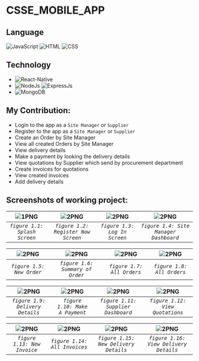 # CSSE_MOBILE_APP
## Language 

![JavaScript](https://img.shields.io/badge/Language-JavaScript-orange)
![HTML](https://img.shields.io/badge/Language-HTML-green)
![CSS](https://img.shields.io/badge/Language-CSS-blue)
<!-- ![Design](https://img.shields.io/badge/Design-MaterialUI-blue) -->

## Technology 
* ![React-Native](https://img.shields.io/badge/FrontEnd-React_Native-purple)
* ![NodeJs](https://img.shields.io/badge/BackEnd-Node_JS-green) ![ExpressJs](https://img.shields.io/badge/BackEnd-Express_JS-green)
* ![MongoDB](https://img.shields.io/badge/Database-MongoDB-green)

## My Contribution:
* Login to the app as a `Site Manager` or `Supplier`
* Register to the app as a `Site Manager` or `Supplier`
* Create an Order by Site Manager 
* View all created Orders by Site Manager
* View delivery details 
* Make a payment by looking the delivery details
* View quotations by Supplier which send by procurement department
* Create invoices for quotations
* View created invoices
* Add delivery details

## Screenshots of working project:













| <img alt="1PNG" src="https://user-images.githubusercontent.com/86770967/201162521-60d20fb6-faeb-4baf-b70f-5c15575c8231.jpg"> |<img  alt="2PNG" a src="https://user-images.githubusercontent.com/86770967/201162570-a57b6a50-d769-4fbf-9349-dbfe94e2f4ae.jpg">| <img  alt="2PNG" a src="https://user-images.githubusercontent.com/86770967/201164619-8d1cb631-a8d9-4710-ab5a-c7344efe121e.jpg">| <img  alt="2PNG" a src="https://user-images.githubusercontent.com/86770967/201164628-0bcf187c-dceb-40c7-800d-ebd44a0aac6c.jpg">
|:--:|:--:|:--:|:--:|
| *`figure 1.1: Splash Screen`* | *`figure 1.2: Register Now Screen`* | *`figure 1.3: Log In Screen`* |*`figure 1.4: Site Manager Dashboard`* |

| <img  alt="2PNG" src="https://user-images.githubusercontent.com/86770967/201164164-40373119-b503-4e9d-a6b5-c248d7dd7a8c.jpg"> | <img  alt="2PNG" src="https://user-images.githubusercontent.com/86770967/201164173-4b37968d-fb77-4124-abea-09fb78b28a60.jpg"> | <img alt="2PNG"  src="https://user-images.githubusercontent.com/86770967/201164184-1cafd54f-8209-4db8-b24d-c0f29a6d3f79.jpg">| <img alt="2PNG"  src="https://user-images.githubusercontent.com/86770967/201164227-a61d70ba-ff2d-4edb-8981-296ab971c624.jpg">
|:--:|:--:|:--:|:--:|
| *`figure 1.5: New Order`* |*`figure 1.6: Summary of Order`* |*`figure 1.7: All Orders`* |*`figure 1.8: All Orders`* |

| <img  alt="2PNG" src="https://user-images.githubusercontent.com/86770967/201165090-fa54a5c0-593c-42bf-9be6-18cb0a7d4f26.jpg"> | <img  alt="2PNG" src="https://user-images.githubusercontent.com/86770967/201165096-ee9bca9d-8055-463c-95fa-b03fdd3737c5.jpg"> | <img  alt="2PNG" src="https://user-images.githubusercontent.com/86770967/201165098-a9ad99aa-2b29-4bee-8c60-856480bab672.jpg"> | <img  alt="2PNG" src="https://user-images.githubusercontent.com/86770967/201165101-a580eddb-2599-437e-b57a-6e6e8c04090f.jpg">
|:--:|:--:|:--:|:--:|
|*`figure 1.9: Delivery Details`* |*`figure 1.10: Make A Payment`* |*`figure 1.11: Supplier Dashboard`* |*`figure 1.12: View Quotations`* |

| <img  alt="2PNG" src="https://user-images.githubusercontent.com/86770967/201165104-eb7f7936-4a14-4fb8-8f01-ed2448141db0.jpg"> | <img  alt="2PNG" src="https://user-images.githubusercontent.com/86770967/201165108-fcb12a39-e2b9-4c85-b4a2-87fb91c22ca7.jpg"> | <img  alt="2PNG" src=""> | <img alt="2PNG"   src="https://user-images.githubusercontent.com/86770967/201165855-337203bd-1956-4ffb-8d1f-0376f4cbb899.PNG">
|:--:|:--:|:--:|:--:|
|*`figure 1.13: New Invoice`* |*`figure 1.14: All Invoices`* |*`figure 1.15: New Delivery Details`* |*`figure 1.16: View Delivery Details`* |
